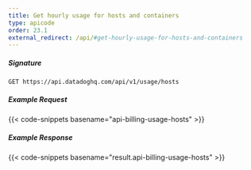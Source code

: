 ```yaml
---
title: Get hourly usage for hosts and containers
type: apicode
order: 23.1
external_redirect: /api/#get-hourly-usage-for-hosts-and-containers
---
```


##### Signature
`GET https://api.datadoghq.com/api/v1/usage/hosts`
##### Example Request
{{< code-snippets basename="api-billing-usage-hosts" >}}
##### Example Response
{{< code-snippets basename="result.api-billing-usage-hosts" >}}


